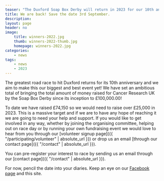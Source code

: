 ```yaml
---
teaser: "The Duxford Soap Box Derby will return in 2023 for our 10th anniversary"
title: We are back! Save the date 3rd September.
description:
layout: page
header: no
image: 
    title: winners-2022.jpg
    thumb: winners-2022-thumb.jpg
    homepage: winners-2022.jpg
categories:
    - news
tags:
    - news
    - 2023
---
```


The greatest road race to hit Duxford returns for its 10th anniversary and we aim to make this our biggest and best event yet! We have set an ambitious total of bringing the total amount of money raised for Cancer Research UK by the Soap Box Derby since its inception to £100,000.00! 

To date we have raised £74,150 so we would need to raise over £25,000 in 2023. This is a massive target and if we are to have any hope of reaching it we are going to need your help and support. If you would like to get involved in any way, whether by joining the organising committee, helping out on race day or by running your own fundraising event we would love to hear from you through our [volunteer signup page]({{ "/participating/volunteer" | absolute_url }}) or drop us an email [through our contact page]({{ "/contact" | absolute_url }}). 

You can pre-register your interest to race by sending us an email through our [contact page]({{ "/contact" | absolute_url }}).

For now, pencil the date into your diaries. Keep an eye on our [Facebook page](https://www.facebook.com/DuxfordSoapBoxDerby) and this site.
